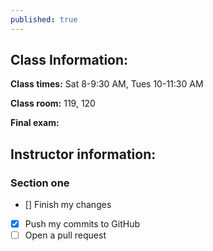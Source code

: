 ```yaml
---
published: true
---
```


## Class Information:

**Class times:** Sat 8-9:30 AM, Tues 10-11:30 AM

**Class room:** 119, 120

**Final exam:**

## Instructor information:

### Section one

- [] Finish my changes
- [x] Push my commits to GitHub
- [ ] Open a pull request
